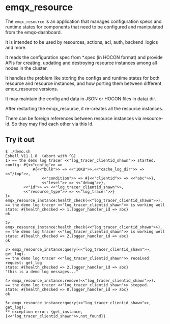 # emqx_resource

The `emqx_resource` is an application that manages configuration specs and runtime states
for components that need to be configured and manipulated from the emqx-dashboard.

It is intended to be used by resources, actions, acl, auth, backend_logics and more.

It reads the configuration spec from *.spec (in HOCON format) and provide APIs for
creating, updating and destroying resource instances among all nodes in the cluster.

It handles the problem like storing the configs and runtime states for both resource
and resource instances, and how porting them between different emqx_resource versions.

It may maintain the config and data in JSON or HOCON files in data/ dir.

After restarting the emqx_resource, it re-creates all the resource instances.

There can be foreign references between resource instances via resource-id.
So they may find each other via this Id.

## Try it out

    $ ./demo.sh
    Eshell V11.1.8  (abort with ^G)
    1> == the demo log tracer <<"log_tracer_clientid_shawn">> started.
    config: #{<<"config">> =>
                #{<<"bulk">> => <<"10KB">>,<<"cache_log_dir">> => <<"/tmp">>,
                    <<"condition">> => #{<<"clientid">> => <<"abc">>},
                    <<"level">> => <<"debug">>},
            <<"id">> => <<"log_tracer_clientid_shawn">>,
            <<"resource_type">> => <<"log_tracer">>}
    1> emqx_resource_instance:health_check(<<"log_tracer_clientid_shawn">>).
    == the demo log tracer <<"log_tracer_clientid_shawn">> is working well
    state: #{health_checked => 1,logger_handler_id => abc}
    ok

    2> emqx_resource_instance:health_check(<<"log_tracer_clientid_shawn">>).
    == the demo log tracer <<"log_tracer_clientid_shawn">> is working well
    state: #{health_checked => 2,logger_handler_id => abc}
    ok

    3> emqx_resource_instance:query(<<"log_tracer_clientid_shawn">>, get_log).
    == the demo log tracer <<"log_tracer_clientid_shawn">> received request: get_log
    state: #{health_checked => 2,logger_handler_id => abc}
    "this is a demo log messages..."

    4> emqx_resource_instance:remove(<<"log_tracer_clientid_shawn">>).
    == the demo log tracer <<"log_tracer_clientid_shawn">> stopped.
    state: #{health_checked => 0,logger_handler_id => abc}
    ok

    5> emqx_resource_instance:query(<<"log_tracer_clientid_shawn">>, get_log).
    ** exception error: {get_instance,{<<"log_tracer_clientid_shawn">>,not_found}}
